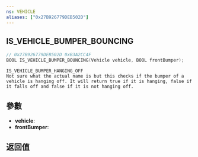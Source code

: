 ```yaml
---
ns: VEHICLE
aliases: ["0x27B926779DEB502D"]
---
```

## IS_VEHICLE_BUMPER_BOUNCING

```c
// 0x27B926779DEB502D 0xB3A2CC4F
BOOL IS_VEHICLE_BUMPER_BOUNCING(Vehicle vehicle, BOOL frontBumper);
```

```
IS_VEHICLE_BUMPER_HANGING_OFF  
Not sure what the actual name is but this checks if the bumper of a vehicle is hanging off. It will return true if it is hanging, false if it falls off and false if it is not hanging off.  
```

## 參數
* **vehicle**: 
* **frontBumper**: 

## 返回值
